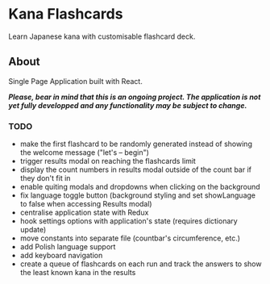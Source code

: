 # Kana Flashcards

Learn Japanese kana with customisable flashcard deck.

## About

Single Page Application built with React.

**_Please, bear in mind that this is an ongoing project. The application is not yet fully developped and any functionality may be subject to change._**

### TODO

- make the first flashcard to be randomly generated instead of showing the welcome message ("let's – begin")
- trigger results modal on reaching the flashcards limit
- display the count numbers in results modal outside of the count bar if they don't fit in
- enable quiting modals and dropdowns when clicking on the background
- fix language toggle button (background styling and set showLanguage to false when accessing Results modal)
- centralise application state with Redux
- hook settings options with application's state (requires dictionary update)
- move constants into separate file (countbar's circumference, etc.)
- add Polish language support
- add keyboard navigation
- create a queue of flashcards on each run and track the answers to show the least known kana in the results
